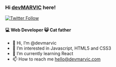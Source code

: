 ### Hi [devMARVIC][website] here!

[![Twitter Follow](https://img.shields.io/twitter/follow/devmarvic?color=%231da1f2&label=devmarvic&logo=twitter&style=for-the-badge)](https://twitter.com/devmarvic)

#### 💻 Web Developer 😺 Cat father

- 👋 Hi, I’m @devmarvic
- 👀 I’m interested in Javascript, HTML5 and CSS3
- 🌱 I’m currently learning React
- 📫 How to reach me hello@devmarvic.com


[website]: https://devmarvic.com/
